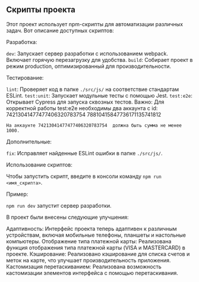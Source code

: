 ## Скрипты проекта

Этот проект использует npm-скрипты для автоматизации различных задач. Вот описание доступных скриптов:

Разработка:

 `dev`: Запускает сервер разработки с использованием webpack. Включает горячую перезагрузку для удобства.
 `build`: Собирает проект в режим production, оптимизированный для производительности.

Тестирование:

 `lint`: Проверяет код в папке `./src/js/` на соответствие стандартам ESLint.
 `test:unit`: Запускает модульные тесты с помощью Jest.
 `test:e2e`: Открывает Cypress для запуска сквозных тестов. Важно: Для корректной работы test:e2e необходимы два аккаунта с id: 
     74213041477477406320783754
     78810415847736171135741812

    На аккаунте 74213041477477406320783754  должна быть сумма не менее 1000.

Дополнительные:

 `fix`: Исправляет найденные ESLint ошибки в папке `./src/js/`.

Использование скриптов:

Чтобы запустить скрипт, введите в консоли команду `npm run <имя_скрипта>`. 

Пример:

`npm run dev` запустит сервер разработки.

В проект были внесены следующие улучшения:

 Адаптивность: Интерфейс проекта теперь адаптивен к различным устройствам, включая мобильные телефоны, планшеты и настольные компьютеры.
 Отображение типа платежной карты:  Реализована функция отображения типа платежной карты (VISA и MASTERCARD)  в проекте. 
 Кэширование:  Реализовано кэширование для списка счетов и меток на карте, что улучшает производительность приложения. 
 Кастомизация перетаскиванием:  Реализована возможность кастомизации элементов интерфейса с помощью перетаскивания.